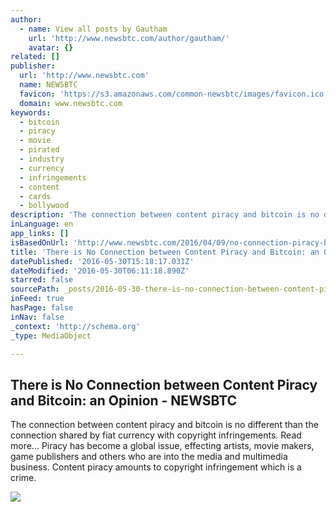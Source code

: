 ```yaml
---
author:
  - name: View all posts by Gautham
    url: 'http://www.newsbtc.com/author/gautham/'
    avatar: {}
related: []
publisher:
  url: 'http://www.newsbtc.com'
  name: NEWSBTC
  favicon: 'https://s3.amazonaws.com/common-newsbtc/images/favicon.ico'
  domain: www.newsbtc.com
keywords:
  - bitcoin
  - piracy
  - movie
  - pirated
  - industry
  - currency
  - infringements
  - content
  - cards
  - bollywood
description: 'The connection between content piracy and bitcoin is no different than the connection shared by fiat currency with copyright infringements. Read more... Piracy has become a global issue, effecting artists, movie makers, game publishers and others who are into the media and multimedia business. Content piracy amounts to copyright infringement which is a crime.'
inLanguage: en
app_links: []
isBasedOnUrl: 'http://www.newsbtc.com/2016/04/09/no-connection-piracy-bitcoin/'
title: 'There is No Connection between Content Piracy and Bitcoin: an Opinion - NEWSBTC'
datePublished: '2016-05-30T15:18:17.031Z'
dateModified: '2016-05-30T06:11:18.890Z'
starred: false
sourcePath: _posts/2016-05-30-there-is-no-connection-between-content-piracy-and-bitcoin-a.md
inFeed: true
hasPage: false
inNav: false
_context: 'http://schema.org'
_type: MediaObject

---
```

<article style=""><h1>There is No Connection between Content Piracy and Bitcoin: an Opinion - NEWSBTC</h1><p>The connection between content piracy and bitcoin is no different than the connection shared by fiat currency with copyright infringements. Read more... Piracy has become a global issue, effecting artists, movie makers, game publishers and others who are into the media and multimedia business. Content piracy amounts to copyright infringement which is a crime.</p><img src="http://s3.amazonaws.com/main-newsbtc-images/2016/04/09185418/bollywood.jpg" /></article>